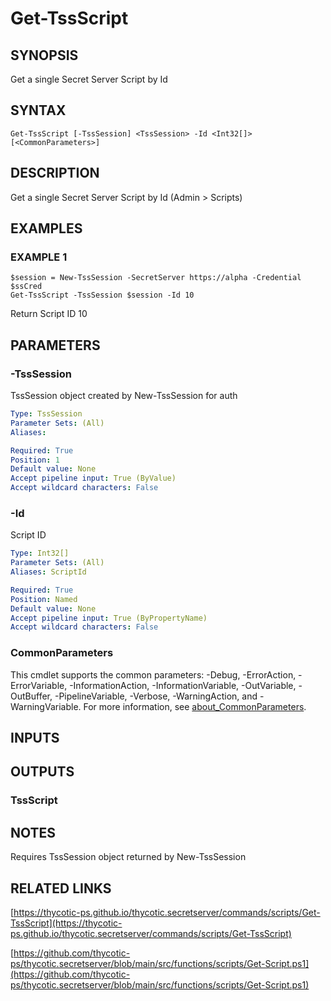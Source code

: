 # Get-TssScript

## SYNOPSIS
Get a single Secret Server Script by Id

## SYNTAX

```
Get-TssScript [-TssSession] <TssSession> -Id <Int32[]> [<CommonParameters>]
```

## DESCRIPTION
Get a single Secret Server Script by Id (Admin \> Scripts)

## EXAMPLES

### EXAMPLE 1
```
$session = New-TssSession -SecretServer https://alpha -Credential $ssCred
Get-TssScript -TssSession $session -Id 10
```

Return Script ID 10

## PARAMETERS

### -TssSession
TssSession object created by New-TssSession for auth

```yaml
Type: TssSession
Parameter Sets: (All)
Aliases:

Required: True
Position: 1
Default value: None
Accept pipeline input: True (ByValue)
Accept wildcard characters: False
```

### -Id
Script ID

```yaml
Type: Int32[]
Parameter Sets: (All)
Aliases: ScriptId

Required: True
Position: Named
Default value: None
Accept pipeline input: True (ByPropertyName)
Accept wildcard characters: False
```

### CommonParameters
This cmdlet supports the common parameters: -Debug, -ErrorAction, -ErrorVariable, -InformationAction, -InformationVariable, -OutVariable, -OutBuffer, -PipelineVariable, -Verbose, -WarningAction, and -WarningVariable. For more information, see [about_CommonParameters](http://go.microsoft.com/fwlink/?LinkID=113216).

## INPUTS

## OUTPUTS

### TssScript
## NOTES
Requires TssSession object returned by New-TssSession

## RELATED LINKS

[https://thycotic-ps.github.io/thycotic.secretserver/commands/scripts/Get-TssScript](https://thycotic-ps.github.io/thycotic.secretserver/commands/scripts/Get-TssScript)

[https://github.com/thycotic-ps/thycotic.secretserver/blob/main/src/functions/scripts/Get-Script.ps1](https://github.com/thycotic-ps/thycotic.secretserver/blob/main/src/functions/scripts/Get-Script.ps1)

